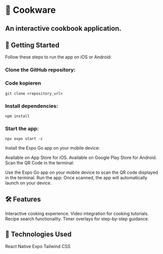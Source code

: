 # 🍳 Cookware
## An interactive cookbook application.

## 🚀 Getting Started
Follow these steps to run the app on iOS or Android:

### Clone the GitHub repository:

### Code kopieren

`git clone <repository_url>`

### Install dependencies:

`npm install`

### Start the app:

`npx expo start -c`

Install the Expo Go app on your mobile device:

Available on App Store for iOS.
Available on Google Play Store for Android.
Scan the QR Code in the terminal:

Use the Expo Go app on your mobile device to scan the QR code displayed in the terminal.
Run the app:
Once scanned, the app will automatically launch on your device.

## 🛠 Features
Interactive cooking experience.
Video integration for cooking tutorials.
Recipe search functionality.
Timer overlays for step-by-step guidance.

## 🧩 Technologies Used
React Native
Expo
Tailwind CSS
